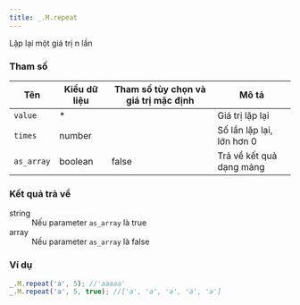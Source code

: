 ```yaml
---
title: _.M.repeat
---
```


Lặp lại một giá trị n lần

### Tham số
<table class="table table-striped">
    <thead>
    <tr>
        <th>Tên</th>
        <th>Kiểu dữ liệu</th>
        <th>Tham số tùy chọn và giá trị mặc định</th>
        <th>Mô tả</th>
    </tr>
    </thead>
    <tbody>
    <tr>
        <td><code>value</code></td>
        <td>*</td>
        <td></td>
        <td>Giá trị lặp lại</td>
    </tr>
    <tr>
        <td><code>times</code></td>
        <td>number</td>
        <td></td>
        <td>Số lần lặp lại, lớn hơn 0</td>
    </tr>
    <tr>
        <td><code>as_array</code></td>
        <td>boolean</td>
        <td>false</td>
        <td>Trả về kết quả dạng mảng</td>
    </tr>
    </tbody>
</table>

### Kết quả trả về
<dl class="dl-horizontal">
    <dt>string</dt><dd>Nếu parameter <code>as_array</code> là true</dd>
    <dt>array</dt><dd>Nếu parameter <code>as_array</code> là false</dd>
</dl>

### Ví dụ
```js
_.M.repeat('a', 5); //'aaaaa'
_.M.repeat('a', 5, true); //['a', 'a', 'a', 'a', 'a']
```
